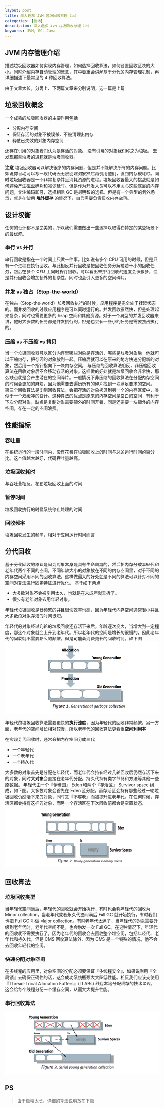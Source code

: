 ```yaml
---
layout: post
title: 深入理解 JVM 垃圾回收原理（上）
categories: [技术]
description: 深入理解 JVM 垃圾回收原理（上）
keywords: JVM, GC, Java
---
```


## JVM 内存管理介绍
描述垃圾回收器如何实现内存管理，如何选择回收算法，如何设置回收区块的大小。同时介绍内存自动管理的概念，其中着重会讲解基于分代的内存管理机制，再详细描述下最常见的 4 种回收算法。

由于文章太长，分两上、下两篇文章来分别说明，这一篇是上篇

## 垃圾回收概念
一个成熟的垃圾回收器的主要作用包括

* 分配内存空间
* 保证存活的对象不被误杀、不被清理出内存
* 释放已失效的对象内存空间

还存在引用的对象我们认为是存活的对象。
没有引用的对象我们称之为垃圾。
去发现那些垃圾的进程就是垃圾回收器。

**注意**
垃圾回收器可以解决很多的内存问题，但是并不能解决所有的内存问题。比如说你自动可以写一段代码去无限创建对象然后再引用他们，直到内存被耗尽。同时垃圾回收器是一个非常复杂并且消耗资源的进程。垃圾回收器最大的挑战就是如何避免产生磁盘碎片和减少延时。但是作为开发人员可以不用关心这些底层的内存问题，专注编码即可，选择相信 GC 是最明智的选择。但是有一个典型的例外场景，就是在使用 **堆外缓存** 的情况下，自己需要负责回收内存空间。

## 设计权衡
任何的设计都不是完美的，所以我们需要做出一些选择以取得在特定的某些场景下的最优解。

### 串行 vs 并行
串行回收是指在一个时间上只做一件事。比如说有多个 CPU 可用的时候，但是只有一个进程在执行回收。与此相反并行回收是把回收任务分解成若干小的回收任务，然后在多个 CPU 上同时执行回收。可以看出来并行回收的速度会快很多，但是并行回收会增加额外的复杂性，同时也会引入更多的空间碎片。

### 并发 vs 独占（Stop-the-world）
在独占（Stop-the-world）垃圾回收执行的时候，应用程序是完全处于挂起状态的。而并发回收的时候应用程序是可以同时运行的。并发回收虽然快，但是处理起来复杂，同时也需要更多的 heap 空间和其他资源。对于一个典型的并发回收器来讲，他的大多数的任务都是并发执行的，但是也会有一些小的任务是需要独占执行的。

### 压缩 vs 不压缩 vs 拷贝
当一个垃圾回收器可以区分内存里哪些对象是存活的，哪些是垃圾对象后，他就可以压缩内存，把存活的对象放到一起。压缩后就可以在原来的地方快速分配新的对象，然后用一个指针指向下一块内存空间。
与压缩的回收算法相反，非压缩回收算法在回收对象后不会移动存活的对象。这样做的好处就是垃圾回收会非常快，那么缺点就是会产生潜在的空间碎片。一般情况下非压缩的回收算法在分配内存空间的时候会更加的麻烦，因为他需要去遍历所有的碎片找到一块满足要求的空间。
第三个回收算法是复制回收算法，会把存活的对象拷贝到另一个的内存区域中，类似于一个双缓冲的设计。这种算法的优点是原来的内存空间是空白的空间，有利于下次分配对象，缺点是复制对象需要额外的时间开销，同是还需要一块额外的内存空间，存在一定的空间浪费。

## 性能指标
### 吞吐量
在系统运行的一段时间内，没有花费在垃圾回收上的时间与总的运行时间的百分比。这个值越大越好，代码吞吐量越高。

### 垃圾回收耗时
与吞吐量相反，花在垃圾回收上面的时间

### 暂停时间
垃圾回收执行的时候系统停止处理的时间

### 回收频率
垃圾回收发生的频率，相对于应用运行时间而言

## 分代回收
基于分代回收的原理是因为对象本身是具有生命周期的，然后把内存分成年轻代和老年代两个不同的空间，不同年龄大小的对象放在不同的内存空间里，对于不同的内存空间采用不同的回收算法。这样做最大的好处就是不同的算法可以针对不同的空间对算法进行固定特征进行优化。
基于如下两点

* 大多数对象不会被引用太久，也就是在未成年就夭折了。
* 很少有老年对象去用年轻对象。

年轻代垃圾回收是很频繁的并且很快效率也高，因为年轻代内存空间通常很小并且大多数的对象存活的时间很短。

年轻代的对象经过几轮的垃圾回收还存活下来后，年龄逐次变大，当增大到一定程度，那这个对象就会上升到老年代。所以老年代的空间是增长的很慢的，因此老年代的回收就不需要那么的频繁，但是可能会消费更长的回收时间，如下图
![gen_collect.png](/imgs/gen_collect.png)

年轻代的垃圾回收算法需要更快的**执行速度**，因为年轻代的回收非常频繁。另一方面，老年代的空间增长相对较慢，所以老年代的回收算法更看重**空间利用率**

在实现分代回收时，通常会把内存空间分成三代

* 一个年轻代
* 一个老年代
* 一个持久代

大多数的对象首先是分配在年轻代，而老年代会持有经过几轮回收后仍然存活下来的对象，同时**大对象**会直接在老年代分配。持久代持有类字节码和方法等其他一些原数据。
年轻代由一个『伊甸园』 Eden 和两个『存活区』 Survivor space 组成，如下图。大多数对象会首先在 Eden 区分配，而存活区会持有那些经过一轮垃圾回收仍然活下来的对象，同时又『不够老』而被提升进老年代。在任何时候，存活区都会持有这样的对象，而另一个存活区在下次回收前都会是空置状态。
![gen_collect.png](/imgs/yg_area.png)

## 回收算法
### 垃圾回收类型
当年轻代空间满后，年轻代的回收就会开始执行，有时也会称年轻代的回收为 Minor collection。当老年代或者永久代空间满后 Full GC 就开始执行，有时我们也把 Full GC 叫做 Major collection。有时老年代太满了，当年轻代的对象需要升级到老年代时，老年代空间不足，也会触发一次 Full GC。在这种情况下，年轻代的回收就不需要执行了，因为老年代的回收会去回收整个堆空间，包括年轻代、老年代和持久代，但是 CMS 回收算法除外，因为 CMS 是一个特殊的情况，他不会去回收年轻代的空间。

### 快速分配对象空间
在多线程的应用里，对象空间的分配必须要保证『多线程安全』，如果说利用『全局锁』去确保正确性的话，这会成功系统瓶颈大大降低性能。相反我们应该支使用『Thread-Local Allocation Buffers』(TLABs) 线程本地分配缓存的技术实现，这会给每个线程分配一个缓存空间，从而大大提升性能。

### 串行回收算法
![serial_ygc.png](/imgs/serial_ygc.png)

## PS
> 由于篇幅太长，详细的算法说明放在下篇


